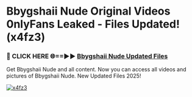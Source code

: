 # Bbygshaii Nude Original Videos 0nlyFans Leaked - Files Updated! (x4fz3)

<h3>🔴 CLICK HERE 🌐==►► <a href="https://tinyurl.com/y5r63du9" rel="nofollow">Bbygshaii Nude Updated Files</a></h3>

Get Bbygshaii Nude and all content. Now you can access all videos and pictures of Bbygshaii Nude. New Updated Files 2025!

[![x4fz3](https://i.imgur.com/UVo9nyh.gif)](https://tinyurl.com/y5r63du9)